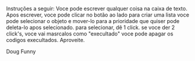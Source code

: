 Instruções a seguir:
Voce pode escrever qualquer coisa na caixa de texto.
Apos escrever, voce pode clicar no botão ao lado para criar uma lista
voce pode selecionar o objeto e mover-lo para a prioridade que quiser
pode deleta-lo apos selecionado.
para selecionar, dê 1 click.
se voce der 2 click's, voce vai masrcalos como "execultado"
voce pode apagar os codigos execultados.
Aproveite.

Doug Funny
